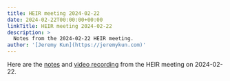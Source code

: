 ```yaml
---
title: HEIR meeting 2024-02-22
date: 2024-02-22T00:00:00+00:00
linkTitle: HEIR meeting 2024-02-22
description: >
  Notes from the 2024-02-22 HEIR meeting.
author: '[Jeremy Kun](https://jeremykun.com)'
---
```


Here are the
[notes](https://docs.google.com/document/d/1ktK2Y2-OnadvsIIa94HRch_oHCaQ0D6gbT3CElKmGak/edit?usp=sharing)
and
[video recording](https://drive.google.com/file/d/1RDONadr54-7uX5ko5dmUX3s1l7QHeHbM/view?usp=sharing)
from the HEIR meeting on 2024-02-22.
